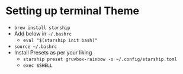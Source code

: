 # Setting up terminal Theme
- `brew install starship`
- Add below in `~/.bashrc`
  - `eval "$(starship init bash)"`
- `source ~/.bashrc`
- Install Presets as per your liking
  - `starship preset gruvbox-rainbow -o ~/.config/starship.toml`
  - `exec $SHELL`